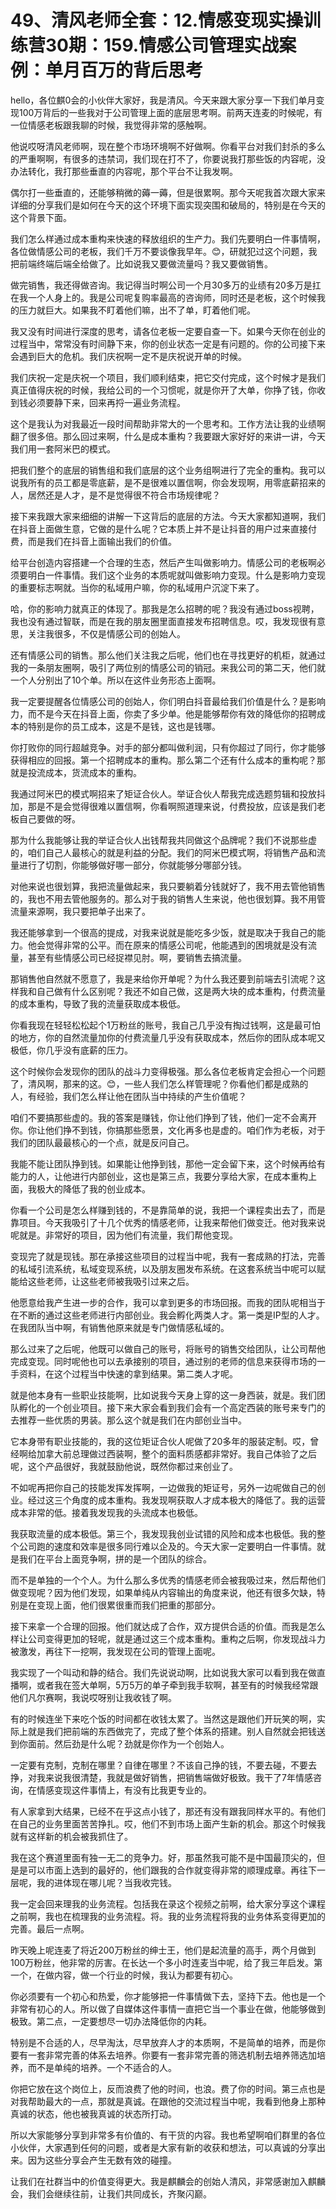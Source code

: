 # 49、清风老师全套：12.情感变现实操训练营30期：159.情感公司管理实战案例：单月百万的背后思考

hello，各位麒0会的小伙伴大家好，我是清风。今天来跟大家分享一下我们单月变现100万背后的一些我对于公司管理上面的底层思考啊。前两天连麦的时候呢，有一位情感老板跟我聊的时候，我觉得非常的感触啊。

他说哎呀清风老师啊，现在整个市场环境啊不好做啊。你看平台对我们封杀的多么的严重啊啊，有很多的违禁词，我们现在打不了，你要说我打那些饭的内容呢，没办法转化，我打那些垂直的内容呢，那个平台不让我发啊。

偶尔打一些垂直的，还能够稍微的薅一薅，但是很累啊。那今天呢我首次跟大家来详细的分享我们是如何在今天的这个环境下面实现突围和破局的，特别是在今天的这个背景下面。

我们怎么样通过成本重构来快速的释放组织的生产力。我们先要明白一件事情啊，各位做情感公司的老板，我们千万不要谈像我早年。😊，研就犯过这个问题，我把前端终端后端全给做了。比如说我又要做流量吗？我又要做销售。

做完销售，我还得做咨询。我记得当时啊公司一个月30多万的业绩有20多万是扛在我一个人身上的。我是公司呢复购率最高的咨询师，同时还是老板，这个时候我的压力就巨大。如果我不盯着他们嘛，出不了单，盯着他们呢。

我又没有时间进行深度的思考，请各位老板一定要自查一下。如果今天你在创业的过程当中，常常没有时间静下来，你的创业状态一定是有问题的。你的公司接下来会遇到巨大的危机。我们庆祝啊一定不是庆祝说开单的时候。

我们庆祝一定是庆祝一个项目，我们顺利结束，把它交付完成，这个时候才是我们真正值得庆祝的时候，我给公司的一个习惯呢，就是你开了大单，你挣了钱，你收到钱必须要静下来，回来再捋一遍业务流程。

这个是我认为对我最近一段时间帮助非常大的一个思考和。工作方法让我的业绩啊翻了很多倍。那么回过来啊，什么是成本重构？我要跟大家好好的来讲一讲，今天我们用一套阿米巴的模式。

把我们整个的底层的销售组和我们底层的这个业务组啊进行了完全的重构。我可以说我所有的员工都是零底薪，是不是很难以置信啊，你会发现啊，用零底薪招来的人，居然还是人才，是不是觉得很不符合市场规律呢？

接下来我跟大家来细细的讲解一下这背后的底层的方法。今天大家都知道啊，我们在抖音上面做生意，它做的是什么呢？它本质上并不是让抖音的用户过来直接付费，而是我们在抖音上面输出我们的价值。

给平台创造内容搭建一个合理的生态，然后产生叫做影响力。情感公司的老板啊必须要明白一件事情。我们这个业务的本质呢就叫做影响力变现。什么是影响力变现的重要标志啊就。当你的私域用户嘛，你的私域用户沉淀下来了。

哈，你的影响力就真正的体现了。那我是怎么招聘的呢？我没有通过boss视聘，我也没有通过智联，而是在我的朋友圈里面直接发布招聘信息。哎，我发现很有意思，关注我很多，不仅是情感公司的创始人。

还有情感公司的销售。那么他们关注我之后呢，他们也在寻找更好的机柜，就通过我的一条朋友圈啊，吸引了两位别的情感公司的销冠。来我公司的第二天，他们就一个人分别出了10个单。所以在这件业务形态上面啊。

我一定要提醒各位情感公司的创始人，你们明白抖音最给我们价值是什么？是影响力，而不是今天在抖音上面，你卖了多少单。他是能够帮你有效的降低你的招聘成本的特别是你的员工成本，这是不是钱，这也是钱哪。

你打败你的同行超越竞争。对手的部分都叫做利润，只有你超过了同行，你才能够获得相应的回报。第一个招聘成本的重构。那么第二个还有什么成本的重构呢？那就是投流成本，货流成本的重构。

我通过阿米巴的模式啊招来了矩证合伙人。举证合伙人帮我完成选题剪辑和投放抖加，那是不是会觉得很难以置信啊，你看啊照道理来说，付费投放，应该是我们老板自己要做的呀。

那为什么我能够让我的举证合伙人出钱帮我共同做这个品牌呢？我们不说那些虚的，咱们自己人最核心的就是利益的分配。我们的阿米巴模式啊，将销售产品和流量进行了切割，你能够做好哪一部分，你就能够分哪部分钱。

对他来说也很划算，我把流量做起来，我只要躺着分钱就好了，我不用去管他销售的，我也不用去管他服务的。那么对于我的销售人生来说，他也很划算。我不用管流量来源啊，我只要把单子出来了。

我还能够拿到一个很高的提成，对我来说就是能吃多少饭，就是取决于我自己的能力。他会觉得非常的公平。而在原来的情感公司呢，他能遇到的困境就是没有流量，甚至有些情感公司已经捉襟见肘。啊，要销售去搞流量。

那销售他自然就不愿意了，我是来给你开单呢？为什么我还要到前端去引流呢？这样我和自己做有什么区别呢？我还不如自己做，这是两大块的成本重构，付费流量的成本重构，导致了我的流量获取成本极低。

你看我现在轻轻松松起个1万粉丝的账号，我自己几乎没有掏过钱啊，这是最可怕的地方，你的自然流量加你的付费流量几乎没有获取成本，然后你的团队成本呢又极低，你几乎没有底薪的压力。

这个时候你会发现你的团队的战斗力变得极强。那么各位老板肯定会担心一个问题了，清风啊，那来的这。😊，一些人我们怎么样管理呢？你看他们都是成熟的人，有经验，我们怎么样让他在团队当中持续的产生价值呢？

咱们不要搞那些虚的。我的答案是赚钱，你让他们挣到了钱，他们一定不会离开你。你让他们挣不到钱，你搞那些愿景，文化再多也是虚的。咱们作为老板，对于我们的团队最最核心的一个点，就是反问自己。

我能不能让团队挣到钱。如果能让他挣到钱，那他一定会留下来，这个时候再给有能力的人，让他进行内部创业，这也是第三点，我要分享给大家，在成本重构上面，我极大的降低了我的创业成本。

你看一个公司是怎么样赚到钱的，不是靠简单的说，我把一个课程卖出去了，而是靠项目。今天我吸引了十几个优秀的情感老师，让我来帮他们做变迁。他对我来说呢就是。非常好的项目，因为他们有流量，我们帮他变现。

变现完了就是现钱。那在承接这些项目的过程当中呢，我有一套成熟的打法，完善的私域引流系统，私域变现系统，以及朋友圈发布系统。在这套系统当中呢可以赋能给这些老师，让这些老师被我吸引过来之后。

他愿意给我产生进一步的合作，我可以拿到更多的市场回报。而我的团队呢相当于在不断的通过这些老师进行内部创业。我会孵化两类人才。第一类是IP型的人才。在我团队当中啊，有销售他原来就是专门做情感私域的。

那么过来了之后呢，他既可以做自己的账号，将账号的销售交给团队，让公司帮他完成变现。同时呢他也可以去承接别的项目，通过别的老师的信息来获得市场的一手资料，在这个过程当中快速的拿到结果。第二类人才呢。

就是他本身有一些职业技能啊，比如说我今天身上穿的这一身西装，就是。我们团队孵化的一个创业项目。接下来大家会看到我们会有一个高定西装的账号来专门的去推荐一些优质的男装。那么这个就是我们在内部创业当中。

它本身带有职业技能的，我的这位矩证合伙人呢做了20多年的服装定制。哎，曾经啊给加拿大前总理做过西装啊，整个的面料质感都非常好。我自己体验了之后呢，这个产品很好，我就鼓励他说，既然你都过来创业了。

不如呢再把你自己的技能发挥发挥啊，一边做我的矩证号，另外一边呢做自己的创业。经过这三个角度的成本重构。我发现啊获取人才成本极大的降低了。我的运营成本非常的低。接着我发现我的头流成本也极低。

我获取流量的成本极低。第三个，我发现我创业试错的风险和成本也极低。我的整个公司跑的速度和效率是很多同行难以企及的。今天大家一定要明白一件事情。就是我们在平台上面竞争啊，拼的是一个团队的综合。

而不是单独的一个个人。为什么那么多优秀的情感老师会被我吸过来，然后帮他们做变现呢？因为他们发现，如果单纯从内容输出的角度来说，他还有很多欠缺，特别是在变现上面，他们很累很重而我们把重的那部分。

接下来拿一个合理的回报。他们就达成了合作，双方提供合适的价值。而我是怎么样让公司变得更加的轻呢，就是通过这三个成本重构。重构之后啊，你发现战斗力被激发，再往下一挖啊，我发现在公司的管理上面呢。

我实现了一个叫动和静的结合。我们先说说动啊，比如说我大家可以看到我在做直播啊，或者我在签大单啊，5万5万的单子牵到我手软啊，甚至有的时候我经常跟他们凡尔赛啊，我说哎呀别让我收钱了啊。

有的时候连坐下来吃个饭的时间都在收钱太累了。当然这是跟他们开玩笑的啊，实际上就是我们把前端的东西做完了，完成了整个体系的搭建。别人自然就会把钱送到你面前。然后劲是什么呢？劲就是你作为一个创始人。

一定要有克制，克制在哪里？自律在哪里？不该自己挣的钱，不要去碰，不要去挣，对我来说我很清楚，我就是做好销售，把销售端做好极致。我干了7年情感咨询，在情感变现这件事情上，有没有比我更专业的。

有人家拿到大结果，已经不在乎这点小钱了，那还有没有跟我同样水平的。有他们在自己的业务里面苦苦挣扎。哎，他们不到市场上面产生新的机会。那这个时候我就有这样新的机会被我抓住了。

我在这个赛道里面有独一无二的竞争力。好，那虽然我可能不是中国最顶尖的，但是是可以市面上选到的最好的，他们跟我的合作就变得非常的顺理成章。再往下一层呢，我的进体现在哪儿呢？当我收完钱。

我一定会回来理我的业务流程。包括我在录这个视频之前啊，给大家分享这个课程之前啊，我也在梳理我的业务流程。将。我的业务流程将我的业务体系变得更加的完善。最后一点啊。

昨天晚上呢连麦了将近200万粉丝的绅士王，他们是起流量的高手，两个月做到100万粉丝，他非常的厉害。在长达一个多小时连麦当中呢，给了我三年启发。第一个，在做内容，做一个行业的时候，我认为都要有初心。

你必须要有一个初心和热爱，你才能够把一件事情做下去，坚持下去。他也是一个非常有初心的人。所以做了自媒体这件事情一直把它当一个事业在做，他能够做到极致。第二点，一定要想尽一切办法降低你的内耗。

特别是不合适的人，尽早淘汰，尽早放弃人才的本质啊，不是简单的培养，而是你要有一套非常完善的体系去培养。你要有一套非常完善的筛选机制去培养筛选加培养，而不是单纯的培养。一个不适合的人。

你把它放在这个岗位上，反而浪费了他的时间，也浪。费了你的时间。第三点也是对我帮助最大的一点，那就是真诚。在跟他的交流过程当中呢，我看到他身上那种真诚的状态，他也被我真诚的状态所打动。

所以大家能够分享到非常多有价值的、有干货的内容。我也希望啊咱们群里的各位小伙伴，大家遇到任何的问题，或者是大家有新的收获和想法，可以真诚的分享出来。因为这些分享会产生无数有效的碰撞。

让我们在社群当中的价值变得更大。我是麒麟会的创始人清风，非常感谢加入麒麟会，我们会继续往前，让我们共同成长，齐聚闪巅。


